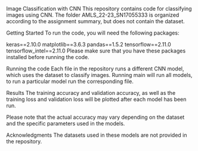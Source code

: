 Image Classification with CNN
This repository contains code for classifying images using CNN. The folder AMLS_22-23_SN17055333 is organized according to the assignment summary, but does not contain the dataset.

Getting Started
To run the code, you will need the following packages:

keras==2.10.0
matplotlib==3.6.3
pandas==1.5.2
tensorflow==2.11.0
tensorflow_intel==2.11.0
Please make sure that you have these packages installed before running the code.

Running the code
Each file in the repository runs a different CNN model, which uses the dataset to classify images. Running main will run all models, to run a particular model run the corresponding file.

Results
The training accuracy and validation accuracy, as well as the training loss and validation loss will be plotted after each model has been run.

Please note that the actual accuracy may vary depending on the dataset and the specific parameters used in the models.

Acknowledgments
The datasets used in these models are not provided in the repository.
